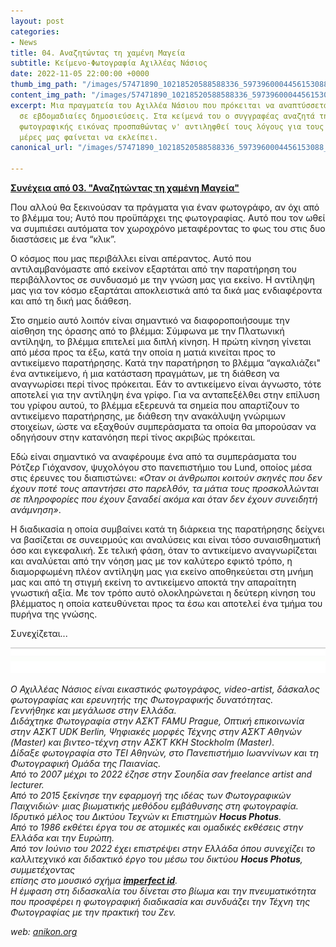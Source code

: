 ```yaml
---
layout: post
categories:
- News
title: 04. Αναζητώντας τη χαμένη Μαγεία
subtitle: Κείμενο-Φωτογραφία Αχιλλέας Νάσιος
date: 2022-11-05 22:00:00 +0000
thumb_img_path: "/images/57471890_10218520588588336_5973960004456153088_o.jpeg"
content_img_path: "/images/57471890_10218520588588336_5973960004456153088_o.jpeg"
excerpt: Μια πραγματεία του Αχιλλέα Νάσιου που πρόκειται να αναπτύσσεται σταδιακά
  σε εβδομαδιαίες δημοσιεύσεις. Στα κείμενά του ο συγγραφέας αναζητά την μαγεία της
  φωτογραφικής εικόνας προσπαθώντας ν' αντιληφθεί τους λόγους για τους οποίους στις
  μέρες μας φαίνεται να εκλείπει.
canonical_url: "/images/57471890_10218520588588336_5973960004456153088_o.jpeg"

---
```

<a href="https://hocusphotus.com/posts/03" target="blank">**Συνέχεια από 03. "Αναζητώντας τη χαμένη Μαγεία"**</a>

Που αλλού θα ξεκινούσαν τα πράγματα για έναν φωτογράφο, αν όχι από το βλέμμα του; Αυτό που προϋπάρχει της φωτογραφίας. Αυτό που τον ωθεί να συμπιέσει αυτόματα τον χωροχρόνο μεταφέροντας το φως του στις δυο διαστάσεις με ένα “κλικ”.

Ο κόσμος που μας περιβάλλει είναι απέραντος. Αυτό που αντιλαμβανόμαστε από εκείνον εξαρτάται από την παρατήρηση του περιβάλλοντος σε συνδυασμό με την γνώση μας για εκείνο. Η αντίληψη μας για τον κόσμο εξαρτάται αποκλειστικά από τα δικά μας ενδιαφέροντα και από τη δική μας διάθεση.

Στο σημείο αυτό λοιπόν είναι σημαντικό να διαφοροποιήσουμε την αίσθηση της όρασης από το βλέμμα: Σύμφωνα με την Πλατωνική αντίληψη, το βλέμμα επιτελεί μια διπλή κίνηση. Η πρώτη κίνηση γίνεται από μέσα προς τα έξω, κατά την οποία η ματιά κινείται προς το αντικείμενο παρατήρησης. Κατά την παρατήρηση το βλέμμα “αγκαλιάζει" ένα αντικείμενο, ή μια κατάσταση πραγμάτων, με τη διάθεση να αναγνωρίσει περί τίνος πρόκειται. Εάν το αντικείμενο είναι άγνωστο, τότε αποτελεί για την αντίληψη ένα γρίφο. Για να ανταπεξέλθει στην επίλυση του γρίφου αυτού, το βλέμμα εξερευνά τα σημεία που απαρτίζουν το αντικείμενο παρατήρησης, με διάθεση την ανακάλυψη γνώριμων στοιχείων, ώστε να εξαχθούν συμπεράσματα τα οποία θα μπορούσαν να οδηγήσουν στην κατανόηση περί τίνος ακριβώς πρόκειται.

Εδώ είναι σημαντικό να αναφέρουμε ένα από τα συμπεράσματα του Ρότζερ Γιόχανσον, ψυχολόγου στο πανεπιστήμιο του Lund, οποίος μέσα στις έρευνες του διαπιστώνει: _«Οταν οι άνθρωποι κοιτούν σκηνές που δεν έχουν ποτέ τους απαντήσει στο παρελθόν, τα μάτια τους προσκολλώνται σε πληροφορίες που έχουν ξαναδεί ακόμα και όταν δεν έχουν συνειδητή ανάμνηση»_.

Η διαδικασία η οποία συμβαίνει κατά τη διάρκεια της παρατήρησης δείχνει να βασίζεται σε συνειρμούς και αναλύσεις και είναι τόσο συναισθηματική όσο και εγκεφαλική. Σε τελική φάση, όταν το αντικείμενο αναγνωρίζεται και αναλύεται από την νόηση μας με τον καλύτερο εφικτό τρόπο, η διαμορφωμένη πλέον αντίληψη μας για εκείνο αποθηκεύεται στη μνήμη μας και από τη στιγμή εκείνη το αντικείμενο αποκτά την απαραίτητη γνωστική αξία. Με τον τρόπο αυτό ολοκληρώνεται η δεύτερη κίνηση του βλέμματος η οποία κατευθύνεται προς τα έσω και αποτελεί ένα τμήμα του πυρήνα της γνώσης.

Συνεχίζεται...

![](/images/bwok-2.jpg)

_Ο Αχιλλέας Νάσιος είναι εικαστικός φωτογράφος, video-artist, δάσκαλος φωτογραφίας και ερευνητής της Φωτογραφικής δυνατότητας._  
_Γεννήθηκε και μεγάλωσε στην Ελλάδα._  
_Διδάχτηκε Φωτογραφία στην ΑΣΚΤ FAMU Prague, Οπτική επικοινωνία στην ΑΣΚΤ UDK Berlin, Ψηφιακές μορφές Τέχνης στην ΑΣΚΤ Αθηνών (Master) και βιντεο-τέχνη στην ΑΣΚΤ KKH Stockholm (Master)._  
_Δίδαξε φωτογραφία στο ΤΕΙ Αθηνών, στο Πανεπιστήμιο Ιωαννίνων και τη Φωτογραφική Ομάδα της Παιανίας._  
_Από το 2007 μέχρι το 2022 έζησε στην Σουηδία σαν freelance artist and lecturer._  
_Από το 2015 ξεκίνησε την εφαρμογή της ιδέας των Φωτογραφικών Παιχνιδιών· μιας βιωματικής μεθόδου εμβάθυνσης στη φωτογραφία. Ιδρυτικό μέλος του Δικτύου Τεχνών κι Επιστημών **Hocus Photus**._  
_Από το 1986 εκθέτει έργα του σε ατομικές και ομαδικές εκθέσεις στην Ελλάδα και την Ευρώπη._  
_Από τον Ιούνιο του 2022 έχει επιστρέψει στην Ελλάδα όπου συνεχίζει το καλλιτεχνικό και διδακτικό έργο του μέσω του δικτύου **Hocus Photus**, συμμετέχοντας_  
_επίσης στο μουσικό σχήμα_ <a href="https://imperfectid.com/" target="blank">**_imperfect id_**</a>_._  
_Η έμφαση στη διδασκαλία του δίνεται στο βίωμα και την πνευματικότητα που προσφέρει η φωτογραφική διαδικασία και συνδυάζει την Τέχνη της Φωτογραφίας με την πρακτική του Ζεν._

_web:_ [_anikon.org_](http://anikon.org/)